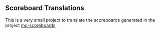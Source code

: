 ## Scoreboard Translations

This is a very small project to translate the scoreboards generated in the project [mc-scoreboards](https://github.com/defnot001/mc_scoreboards).
